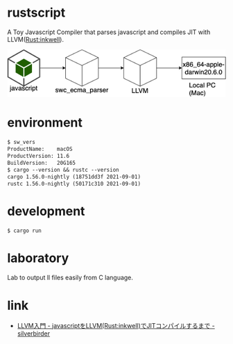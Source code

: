 # rustscript
A Toy Javascript Compiler that parses javascript and compiles JIT with LLVM([Rust:inkwell](https://github.com/TheDan64/inkwell/)).

![overview](./overview.png)

# environment

```
$ sw_vers
ProductName:    macOS
ProductVersion: 11.6
BuildVersion:   20G165
$ cargo --version && rustc --version
cargo 1.56.0-nightly (18751dd3f 2021-09-01)
rustc 1.56.0-nightly (50171c310 2021-09-01)
```

# development

```
$ cargo run
```

# laboratory

Lab to output ll files easily from C language.

# link

* [LLVM入門 - javascriptをLLVM(Rust:inkwell)でJITコンパイルするまで - silverbirder](https://silver-birder.github.io/blog/contents/intro_to_LLVM-JIT_compilation_of_javascript_with_LLVM_Rust_inkwell)
